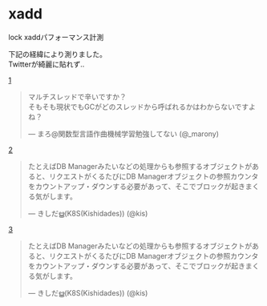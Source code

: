 # xadd
lock xaddパフォーマンス計測

下記の経緯により測りました。  
Twitterが綺麗に貼れず‥

[1](https://twitter.com/_marony/status/1189142741617299459?ref_src=twsrc%5Etfw)

> マルチスレッドで辛いですか？<br>そもそも現状でもGCがどのスレッドから呼ばれるかはわからないですよね？</p>&mdash; まろ@関数型言語作曲機械学習勉強してない (@_marony)

[2](https://twitter.com/kis/status/1189143708651982849?ref_src=twsrc%5Etfw)

> たとえばDB Managerみたいなどの処理からも参照するオブジェクトがあると、リクエストがくるたびにDB Managerオブジェクトの参照カウンタをカウントアップ・ダウンする必要があって、そこでブロックが起きまくる気がします。</p>&mdash; きしだൠ(K8S(Kishidades)) (@kis)

[3](https://twitter.com/kis/status/1189143708651982849?ref_src=twsrc%5Etfw)

> たとえばDB Managerみたいなどの処理からも参照するオブジェクトがあると、リクエストがくるたびにDB Managerオブジェクトの参照カウンタをカウントアップ・ダウンする必要があって、そこでブロックが起きまくる気がします。</p>&mdash; きしだൠ(K8S(Kishidades)) (@kis)

